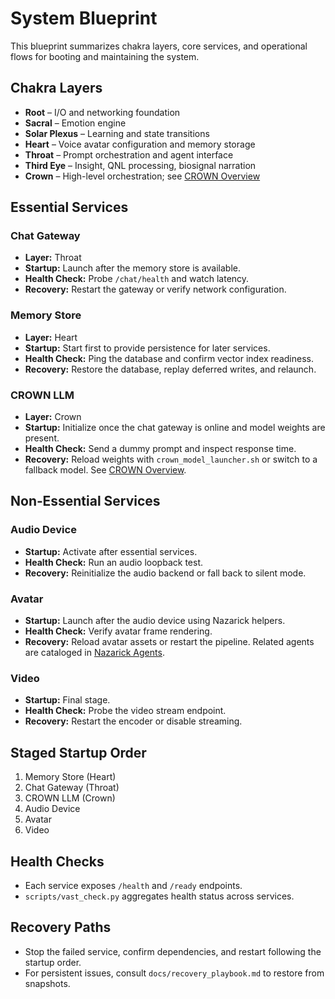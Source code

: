 # System Blueprint

This blueprint summarizes chakra layers, core services, and operational flows for booting and maintaining the system.

## Chakra Layers
- **Root** – I/O and networking foundation
- **Sacral** – Emotion engine
- **Solar Plexus** – Learning and state transitions
- **Heart** – Voice avatar configuration and memory storage
- **Throat** – Prompt orchestration and agent interface
- **Third Eye** – Insight, QNL processing, biosignal narration
- **Crown** – High-level orchestration; see [CROWN Overview](CROWN_OVERVIEW.md)

## Essential Services
### Chat Gateway
- **Layer:** Throat
- **Startup:** Launch after the memory store is available.
- **Health Check:** Probe `/chat/health` and watch latency.
- **Recovery:** Restart the gateway or verify network configuration.

### Memory Store
- **Layer:** Heart
- **Startup:** Start first to provide persistence for later services.
- **Health Check:** Ping the database and confirm vector index readiness.
- **Recovery:** Restore the database, replay deferred writes, and relaunch.

### CROWN LLM
- **Layer:** Crown
- **Startup:** Initialize once the chat gateway is online and model weights are present.
- **Health Check:** Send a dummy prompt and inspect response time.
- **Recovery:** Reload weights with `crown_model_launcher.sh` or switch to a fallback model. See [CROWN Overview](CROWN_OVERVIEW.md).

## Non‑Essential Services
### Audio Device
- **Startup:** Activate after essential services.
- **Health Check:** Run an audio loopback test.
- **Recovery:** Reinitialize the audio backend or fall back to silent mode.

### Avatar
- **Startup:** Launch after the audio device using Nazarick helpers.
- **Health Check:** Verify avatar frame rendering.
- **Recovery:** Reload avatar assets or restart the pipeline. Related agents are cataloged in [Nazarick Agents](nazarick_agents.md).

### Video
- **Startup:** Final stage.
- **Health Check:** Probe the video stream endpoint.
- **Recovery:** Restart the encoder or disable streaming.

## Staged Startup Order
1. Memory Store (Heart)
2. Chat Gateway (Throat)
3. CROWN LLM (Crown)
4. Audio Device
5. Avatar
6. Video

## Health Checks
- Each service exposes `/health` and `/ready` endpoints.
- `scripts/vast_check.py` aggregates health status across services.

## Recovery Paths
- Stop the failed service, confirm dependencies, and restart following the startup order.
- For persistent issues, consult `docs/recovery_playbook.md` to restore from snapshots.
